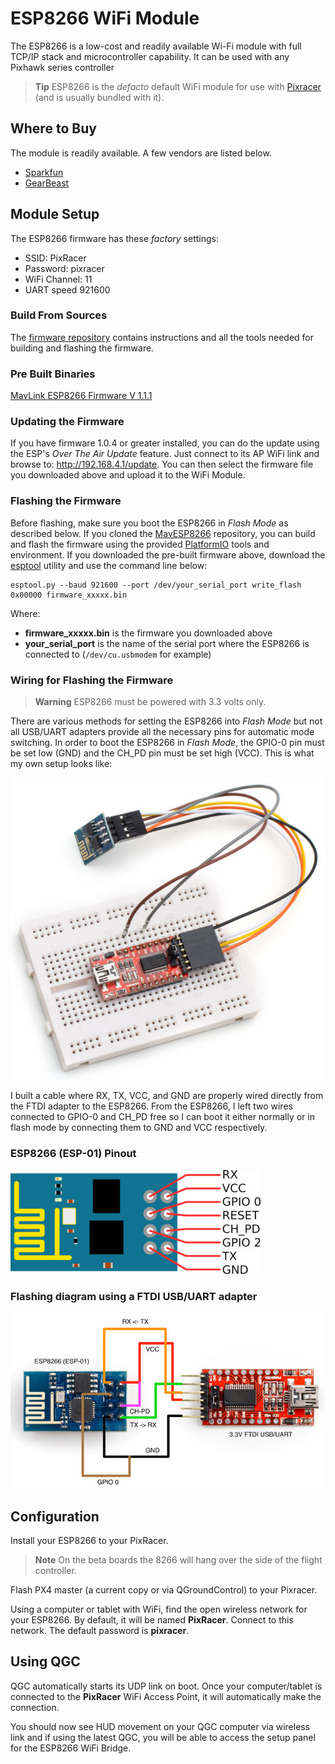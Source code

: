 # ESP8266 WiFi Module

The ESP8266 is a low-cost and readily available Wi-Fi module with full TCP/IP stack and microcontroller capability.
It can be used with any Pixhawk series controller 

> **Tip** ESP8266 is the *defacto* default WiFi module for use with [Pixracer](../flight_controller/pixracer.md) (and is usually bundled with it).

## Where to Buy

The module is readily available. A few vendors are listed below.

* [Sparkfun](https://www.sparkfun.com/products/13678)
* [GearBeast](https://us.gearbest.com/esp8266-wifi-module-_gear/)


## Module Setup

The ESP8266 firmware has these *factory* settings:

* SSID: PixRacer
* Password: pixracer
* WiFi Channel: 11
* UART speed 921600

### Build From Sources

The [firmware repository](https://github.com/dogmaphobic/mavesp8266) contains instructions and all the tools needed for building and flashing the firmware.


### Pre Built Binaries

[MavLink ESP8266 Firmware V 1.1.1](http://www.grubba.com/mavesp8266/firmware-1.1.1.bin)

### Updating the Firmware

If you have firmware 1.0.4 or greater installed, you can do the update using the ESP's *Over The Air Update* feature. Just connect to its AP WiFi link and browse to: http://192.168.4.1/update. You can then select the firmware file you downloaded above and upload it to the WiFi Module.

### Flashing the Firmware

Before flashing, make sure you boot the ESP8266 in *Flash Mode* as described below. If you cloned the [MavESP8266](https://github.com/dogmaphobic/mavesp8266) repository, you can build and flash the firmware using the provided [PlatformIO](http://platformio.org) tools and environment. If you downloaded the pre-built firmware above, download the [esptool](https://github.com/espressif/esptool) utility and use the command line below:

```
esptool.py --baud 921600 --port /dev/your_serial_port write_flash 0x00000 firmware_xxxxx.bin
```

Where:

* **firmware_xxxxx.bin** is the firmware you downloaded above
* **your_serial_port** is the name of the serial port where the ESP8266 is connected to (`/dev/cu.usbmodem` for example)

### Wiring for Flashing the Firmware

> **Warning** ESP8266 must be powered with 3.3 volts only.

There are various methods for setting the ESP8266 into *Flash Mode* but not all USB/UART adapters provide all the necessary pins for automatic mode switching. In order to boot the ESP8266 in *Flash Mode*, the GPIO-0 pin must be set low (GND) and the CH_PD pin must be set high (VCC). This is what my own setup looks like:

![esp8266 flashing rig](../../assets/hardware/telemetry/esp8266_flashing_rig.jpg)

I built a cable where RX, TX, VCC, and GND are properly wired directly from the FTDI adapter to the ESP8266. From the ESP8266, I left two wires connected to GPIO-0 and CH_PD free so I can boot it either normally or in flash mode by connecting them to GND and VCC respectively.

### ESP8266 (ESP-01) Pinout

![esp8266 wifi module pinout](../../assets/hardware/telemetry/esp8266_pinout.jpg)


### Flashing diagram using a FTDI USB/UART adapter

![esp8266 flashing](../../assets/hardware/telemetry/esp8266_flashing_ftdi.jpg)


## Configuration

Install your ESP8266 to your PixRacer.

> **Note** On the beta boards the 8266 will hang over the side of the flight controller.

Flash PX4 master (a current copy or via QGroundControl) to your Pixracer.

Using a computer or tablet with WiFi, find the open wireless network for your ESP8266. By default, it will be named **PixRacer**. Connect to this network. The default password is **pixracer**.

## Using QGC

QGC automatically starts its UDP link on boot. Once your computer/tablet is connected to the **PixRacer** WiFi Access Point, it will automatically make the connection.

You should now see HUD movement on your QGC computer via wireless link and if using the latest QGC, you will be able to access the setup panel for the ESP8266 WiFi Bridge.
